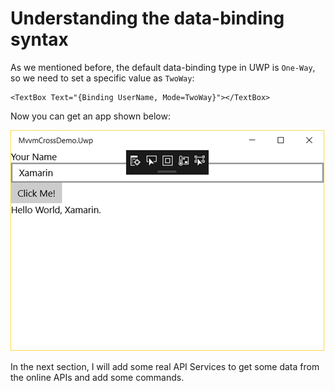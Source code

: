 # Understanding the data-binding syntax

As we mentioned before, the default data-binding type in UWP is `One-Way`, so we need to set a specific value as `TwoWay`:

```markup
<TextBox Text="{Binding UserName, Mode=TwoWay}"></TextBox>
```

Now you can get an app shown below:

![](../.gitbook/assets/image%20%2821%29.png)

In the next section, I will add some real API Services to get some data from the online APIs and add some commands.

